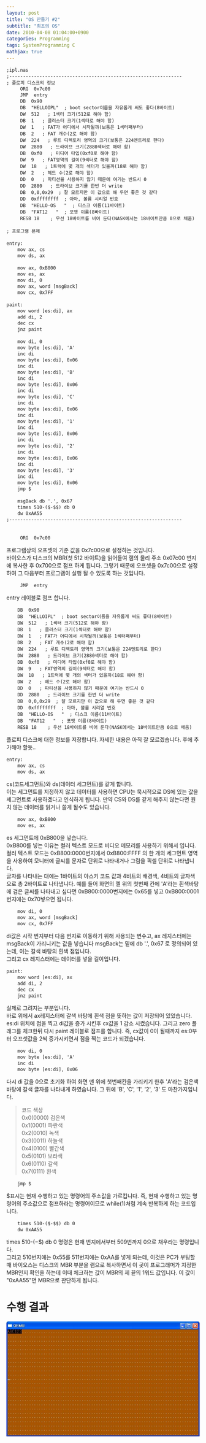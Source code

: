 ```yaml
---
layout: post
title: "OS 만들기 #2"
subtitle: "최초의 OS"
date: 2010-04-08 01:04:00+0900
categories: Programming
tags: SystemProgramming C
mathjax: true
---
```


```assembly
;ipl.nas
;---------------------------------------------------------------
; 플로피 디스크의 정보
     ORG  0x7c00
     JMP  entry
     DB  0x90
     DB  "HELLOIPL"  ; boot sector이름을 자유롭게 써도 좋다(8바이트)
     DW  512   ; 1섹터 크기(512로 해야 함)
     DB  1   ; 클러스터 크기(1섹터로 해야 함)
     DW  1   ; FAT가 어디에서 시작될까(보통은 1섹터째부터)
     DB  2   ; FAT 개수(2로 해야 함)
     DW  224   ; 루트 디렉토리 영역의 크기(보통은 224엔트리로 한다)
     DW  2880   ; 드라이브 크기(2880섹터로 해야 함)
     DB  0xf0   ; 미디어 타입(0xf0로 해야 함)
     DW  9   ; FAT영역의 길이(9섹터로 해야 함)
     DW  18   ; 1트럭에 몇 개의 섹터가 있을까(18로 해야 함)
     DW  2   ; 헤드 수(2로 해야 함)
     DD  0   ; 파티션을 사용하지 않기 때문에 여기는 반드시 0
     DD  2880   ; 드라이브 크기를 한번 더 write
     DB  0,0,0x29  ; 잘 모르지만 이 값으로 해 두면 좋은 것 같다
     DD  0xffffffff  ; 아마, 볼륨 시리얼 번호
     DB  "HELLO-OS   "  ; 디스크 이름(11바이트)
     DB  "FAT12   "  ; 포맷 이름(8바이트)
     RESB 18    ; 우선 18바이트를 비어 둔다(NASK에서는 18바이트만큼 0으로 채움)

; 프로그램 본체

entry:
    mov ax, cs
    mov ds, ax

    mov ax, 0xB800
    mov es, ax
    mov di, 0
    mov ax, word [msgBack]
    mov cx, 0x7FF

paint:
    mov word [es:di], ax
    add di, 2
    dec cx
    jnz paint

    mov di, 0
    mov byte [es:di], 'A'
    inc di
    mov byte [es:di], 0x06
    inc di
    mov byte [es:di], 'B'
    inc di
    mov byte [es:di], 0x06
    inc di
    mov byte [es:di], 'C'
    inc di
    mov byte [es:di], 0x06
    inc di
    mov byte [es:di], '1'
    inc di
    mov byte [es:di], 0x06
    inc di
    mov byte [es:di], '2'
    inc di
    mov byte [es:di], 0x06
    inc di
    mov byte [es:di], '3'
    inc di
    mov byte [es:di], 0x06
    jmp $

    msgBack db '.', 0x67
    times 510-($-$$) db 0
    dw 0xAA55
;---------------------------------------------------------------


     ORG  0x7c00
```

프로그램상의 오프셋의 기준 값을 0x7c00으로 설정하는 것입니다.  
바이오스가 디스크의 MBR(첫 512 바이트)을 읽어들여 램의 물리 주소 0x07c00 번지에 복사한 후 0x700으로 점프 하게 됩니다. 그렇기 때문에 오프셋을 0x7c00으로 설정하여 그 다음부터 프로그램이 실행 될 수 있도록 하는 것입니다.  
```
     JMP  entry
```

entry 레이블로 점프 합니다.

```
    DB  0x90
    DB  "HELLOIPL"  ; boot sector이름을 자유롭게 써도 좋다(8바이트)
    DW  512   ; 1섹터 크기(512로 해야 함)
    DB  1   ; 클러스터 크기(1섹터로 해야 함)
    DW  1   ; FAT가 어디에서 시작될까(보통은 1섹터째부터)
    DB  2   ; FAT 개수(2로 해야 함)
    DW  224   ; 루트 디렉토리 영역의 크기(보통은 224엔트리로 한다)
    DW  2880   ; 드라이브 크기(2880섹터로 해야 함)
    DB  0xf0   ; 미디어 타입(0xf0로 해야 함)
    DW  9   ; FAT영역의 길이(9섹터로 해야 함)
    DW  18   ; 1트럭에 몇 개의 섹터가 있을까(18로 해야 함)
    DW  2   ; 헤드 수(2로 해야 함)
    DD  0   ; 파티션을 사용하지 않기 때문에 여기는 반드시 0
    DD  2880   ; 드라이브 크기를 한번 더 write
    DB  0,0,0x29  ; 잘 모르지만 이 값으로 해 두면 좋은 것 같다
    DD  0xffffffff  ; 아마, 볼륨 시리얼 번호
    DB  "HELLO-OS   "  ; 디스크 이름(11바이트)
    DB  "FAT12   "  ; 포맷 이름(8바이트)
    RESB 18    ; 우선 18바이트를 비어 둔다(NASK에서는 18바이트만큼 0으로 채움)
```

플로피 디스크에 대한 정보를 저장합니다. 자세한 내용은 아직 잘 모르겠습니다. 후에 추가해야 할듯..

```
entry:
    mov ax, cs
    mov ds, ax
```

cs(코드세그먼트)와 ds(데이터 세그먼트)를 같게 합니다.  
이는 세그먼트를 지정하지 않고 데이터를 사용하면 CPU는 묵시적으로 DS에 있는 값을 세그먼트로 사용하겠다고 인식하게 됩니다. 만약 CS와 DS를 같게 해주지 않는다면 원치 않는 데이터를 읽거나 쓸게 될수도 있습니다.  

```
    mov ax, 0xB800
    mov es, ax
```

es 세그먼트에 0xB800을 넣습니다.  
0xB800를 넣는 이유는 컬러 텍스트 모드로 비디오 메모리를 사용하기 위해서 입니다.  
컬러 텍스트 모드는 0xB800:0000번지에서 0xB800:FFFF 의 한 개의 세그먼트 영역을 사용하여 모니터에 글씨를 문자로 단위로 나타내거나 그림을 픽셀 단위로 나타냅니다.  
글자를 나타내는 대에는 1바이트의 아스키 코드 값과 4비트의 배경색, 4비트의 글자색으로 총 2바이트로 나타냅니다. 예를 들어 화면의 젤 위의 첫번째 칸에 'A'라는 흰색바탕에 검은 글씨를 나타내고 싶다면
0xB800:0000번지에는 0x65를 넣고 0xB800:0001번지에는 0x70넣으면 됩니다.  

```
    mov di, 0
    mov ax, word [msgBack]
    mov cx, 0x7FF
```

di값은 시작 번지부터 다음 번지로 이동하기 위해 사용되는 변수고, ax 레지스터에는 msgBack이 가리니키는 값을 넣습니다 msgBack는 밑에 db '.', 0x67 로 정의되어 있는데, 이는 갈색 바탕의 흰색 점입니다.  
그리고 cx 레지스터에는 데이터를 넣을 길이입니다.  

```
paint:
    mov word [es:di], ax
    add di, 2
    dec cx
    jnz paint
```

실제로 그려지는 부분입니다.  
바로 위에서 ax레지스터에 갈색 바탕에 흰색 점을 뜻하는 값이 저장되어 있었습니다.  
es:di 위치에 점을 찍고 di값을 증가 시킨후 cx값을 1 감소 시켰습니다. 그리고 zero 플래그를 체크한뒤 다시 paint 레이블로 점프를 합니다. 즉, cx값이 0이 될때까지 es:0부터 오프셋값을 2씩 증가시키면서 점을 찍는 코드가 되겠습니다.  

```
    mov di, 0
    mov byte [es:di], 'A'
    inc di
    mov byte [es:di], 0x06
```

다시 di 값을 0으로 초기화 하여 화면 맨 위에 첫번째칸을 가리키기 한후 'A'라는 검은색 바탕에 갈색 글자를 나타내게 하였습니다. 그 뒤에 'B', 'C', '1', '2', '3' 도 마찬가지입니다.

> 코드 색상  
0x0(0000) 검은색  
0x1(0001) 파란색  
0x2(0010) 녹색  
0x3(0011) 하늘색  
0x4(0100) 빨간색  
0x5(0101) 보라색  
0x6(0110) 갈색  
0x7(0111) 흰색  
```
    jmp $
```

$표시는 현재 수행하고 있는 명령어의 주소값을 가르킵니다. 즉, 현재 수행하고 있는 명령어의 주소값으로 점프하라는 명령어이므로 while(1)처럼 계속 반복하게 하는 코드입니다.

```
    times 510-($-$$) db 0
    dw 0xAA55
```

times 510-($-$$) db 0 명령은 현재 번지에서부터 509번까지 0으로 채우라는 명령입니다.  
그리고 510번지에는 0x55를 511번지에는 0xAA를 넣게 되는데, 이것은 PC가 부팅할때 바이오스는 디스크의 MBR 부분을 램으로 복사하면서 이 곳이 프로그래머가 지정한 MBR인지 확인을 하는데 이때 체크하는 값이 MBR의 제 끝의 1워드 값입니다. 이 값이 "0xAA55"면 MBR으로 판단하게 됩니다.  

# 수행 결과
![img](/resource/20100408/20100408-img-1.jpeg)
